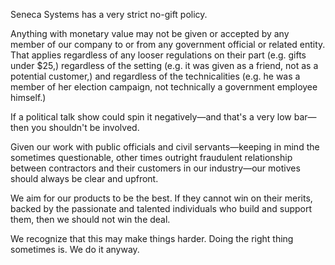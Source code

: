 Seneca Systems has a very strict no-gift policy.

Anything with monetary value may not be given or accepted by any member of our company to or from any government official or related entity. That applies regardless of any looser regulations on their part (e.g. gifts under $25,) regardless of the setting (e.g. it was given as a friend, not as a potential customer,) and regardless of the technicalities (e.g. he was a member of her election campaign, not technically a government employee himself.)

If a political talk show could spin it negatively—and that's a very low bar—then you shouldn't be involved.

Given our work with public officials and civil servants—keeping in mind the sometimes questionable, other times outright fraudulent relationship between contractors and their customers in our industry—our motives should always be clear and upfront.

We aim for our products to be the best. If they cannot win on their merits, backed by the passionate and talented individuals who build and support them, then we should not win the deal.

We recognize that this may make things harder.
Doing the right thing sometimes is.
We do it anyway.
